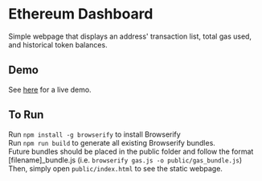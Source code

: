 # Ethereum Dashboard
Simple webpage that displays an address' transaction list, total gas used, and historical token balances.

## Demo
See [here]() for a live demo.

## To Run 
Run `npm install -g browserify` to install Browserify  
Run `npm run build` to generate all existing Browserify bundles.    
Future bundles should be placed in the public folder and follow the format [filename]_bundle.js (i.e. `browserify gas.js -o public/gas_bundle.js`)  
Then, simply open `public/index.html` to see the static webpage.
